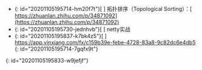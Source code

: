 * {: id="20201105195714-hm20f7t"}[ ] 拓扑排序（Topological Sorting）：[ https://zhuanlan.zhihu.com/p/34871092](https://zhuanlan.zhihu.com/p/34871092)
* {: id="20201105195730-jednhvb"}[ ] netty实战
* {: id="20201105195837-k7bk4z5"}[ ] https://app.yinxiang.com/fx/c159b39e-febe-4728-83a8-9c82dc6e4db5
{: id="20201105195714-7gqfx9t"}

{: id="20201105195833-w9jefjf"}
